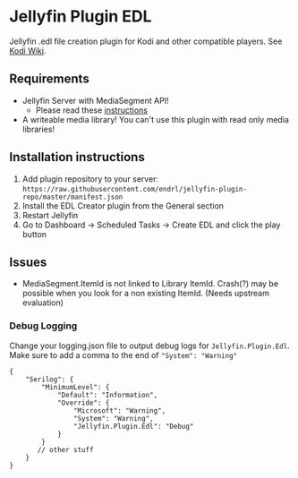 # Jellyfin Plugin EDL

Jellyfin .edl file creation plugin for Kodi and other compatible players. See [Kodi Wiki](https://kodi.wiki/view/Edit_decision_list).

## Requirements

- Jellyfin Server with MediaSegment API!
  - Please read these [instructions](https://github.com/endrl/segment-editor#installation)
- A writeable media library! You can't use this plugin with read only media libraries!

## Installation instructions

1. Add plugin repository to your server: `https://raw.githubusercontent.com/endrl/jellyfin-plugin-repo/master/manifest.json`
2. Install the EDL Creator plugin from the General section
3. Restart Jellyfin
4. Go to Dashboard -> Scheduled Tasks -> Create EDL and click the play button

## Issues

- MediaSegment.ItemId is not linked to Library ItemId. Crash(?) may be possible when you look for a non existing ItemId. (Needs upstream evaluation)

### Debug Logging

Change your logging.json file to output debug logs for `Jellyfin.Plugin.Edl`. Make sure to add a comma to the end of `"System": "Warning"`

```jsonc
{
    "Serilog": {
        "MinimumLevel": {
            "Default": "Information",
            "Override": {
                "Microsoft": "Warning",
                "System": "Warning",
                "Jellyfin.Plugin.Edl": "Debug"
            }
        }
       // other stuff
    }
}
```
